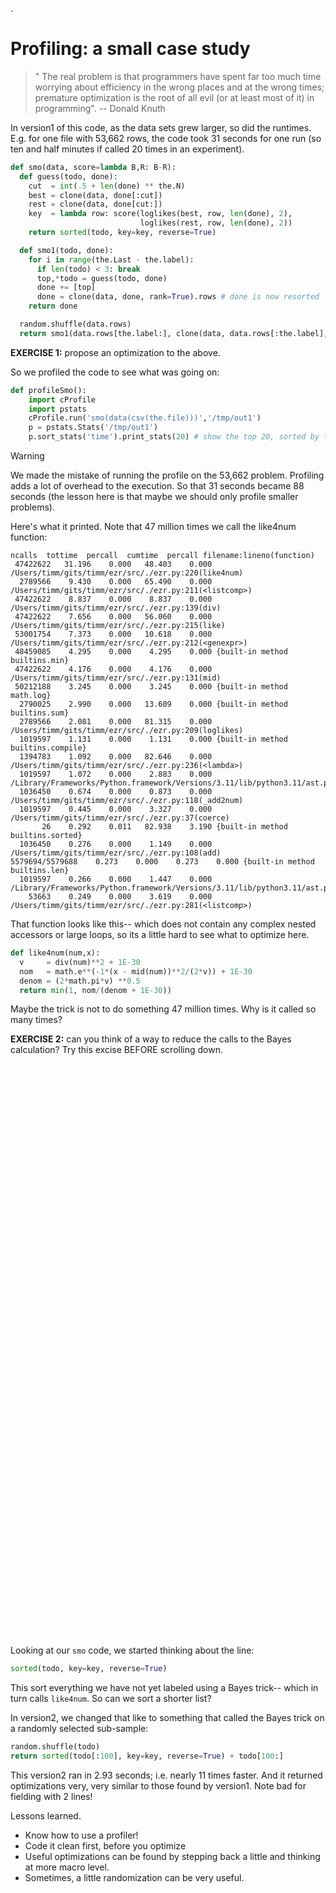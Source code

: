 .

# Profiling: a small case study

> " The real problem is that programmers have spent far too much time
worrying about efficiency in the wrong places and at the wrong
times; premature optimization is the root of all evil (or at least
most of it) in programming". -- Donald Knuth

In version1 of this code, as the data sets grew larger, so did the runtimes.  E.g. for one file
with 53,662 rows, the code took 31 seconds for one run (so  ten and half minutes if called 20 times in an experiment).

```python
def smo(data, score=lambda B,R: B-R):
  def guess(todo, done):
    cut  = int(.5 + len(done) ** the.N)
    best = clone(data, done[:cut])
    rest = clone(data, done[cut:])
    key  = lambda row: score(loglikes(best, row, len(done), 2),
                             loglikes(rest, row, len(done), 2))
    return sorted(todo, key=key, reverse=True)

  def smo1(todo, done):
    for i in range(the.Last - the.label):
      if len(todo) < 3: break
      top,*todo = guess(todo, done)
      done += [top]
      done = clone(data, done, rank=True).rows # done is now resorted
    return done

  random.shuffle(data.rows)
  return smo1(data.rows[the.label:], clone(data, data.rows[:the.label], rank=True).rows)
```

**EXERCISE 1:** propose an optimization to the above.

So we profiled the code to see what was going on:

```python
def profileSmo():
    import cProfile
    import pstats
    cProfile.run('smo(data(csv(the.file)))','/tmp/out1')
    p = pstats.Stats('/tmp/out1')
    p.sort_stats('time').print_stats(20) # show the top 20, sorted by time
```

> [!WARNING]
We made the mistake of running the profile on the 53,662 problem. Profiling adds a lot of overhead to the execution.
So that  31 seconds became
88 seconds (the lesson here is that maybe we should only profile smaller problems).

Here's what it printed. Note that 47 million times we call the like4num function:
```
ncalls  tottime  percall  cumtime  percall filename:lineno(function)
 47422622   31.196    0.000   48.403    0.000 /Users/timm/gits/timm/ezr/src/./ezr.py:220(like4num)
  2789566    9.430    0.000   65.490    0.000 /Users/timm/gits/timm/ezr/src/./ezr.py:211(<listcomp>)
 47422622    8.837    0.000    8.837    0.000 /Users/timm/gits/timm/ezr/src/./ezr.py:139(div)
 47422622    7.656    0.000   56.060    0.000 /Users/timm/gits/timm/ezr/src/./ezr.py:215(like)
 53001754    7.373    0.000   10.618    0.000 /Users/timm/gits/timm/ezr/src/./ezr.py:212(<genexpr>)
 48459085    4.295    0.000    4.295    0.000 {built-in method builtins.min}
 47422622    4.176    0.000    4.176    0.000 /Users/timm/gits/timm/ezr/src/./ezr.py:131(mid)
 50212188    3.245    0.000    3.245    0.000 {built-in method math.log}
  2790025    2.990    0.000   13.609    0.000 {built-in method builtins.sum}
  2789566    2.081    0.000   81.315    0.000 /Users/timm/gits/timm/ezr/src/./ezr.py:209(loglikes)
  1019597    1.131    0.000    1.131    0.000 {built-in method builtins.compile}
  1394783    1.092    0.000   82.646    0.000 /Users/timm/gits/timm/ezr/src/./ezr.py:236(<lambda>)
  1019597    1.072    0.000    2.883    0.000 /Library/Frameworks/Python.framework/Versions/3.11/lib/python3.11/ast.py:54(literal_eval)
  1036450    0.674    0.000    0.873    0.000 /Users/timm/gits/timm/ezr/src/./ezr.py:118(_add2num)
  1019597    0.445    0.000    3.327    0.000 /Users/timm/gits/timm/ezr/src/./ezr.py:37(coerce)
       26    0.292    0.011   82.938    3.190 {built-in method builtins.sorted}
  1036450    0.276    0.000    1.149    0.000 /Users/timm/gits/timm/ezr/src/./ezr.py:108(add)
5579694/5579688    0.273    0.000    0.273    0.000 {built-in method builtins.len}
  1019597    0.266    0.000    1.447    0.000 /Library/Frameworks/Python.framework/Versions/3.11/lib/python3.11/ast.py:33(parse)
    53663    0.249    0.000    3.619    0.000 /Users/timm/gits/timm/ezr/src/./ezr.py:281(<listcomp>)
```
That function looks like this-- which does not contain any complex nested accessors or large loops, so its a little hard to see what to optimize here.

```python
def like4num(num,x):
  v     = div(num)**2 + 1E-30
  nom   = math.e**(-1*(x - mid(num))**2/(2*v)) + 1E-30
  denom = (2*math.pi*v) **0.5
  return min(1, nom/(denom + 1E-30))
```

Maybe the trick is not to do something 47 million times.
Why is it called so many times?

**EXERCISE 2:** can you think of a way to reduce the calls to the Bayes calculation? Try this excise BEFORE scrolling down.

&nbsp;<p> &nbsp;<p> &nbsp;<p> &nbsp;<p> &nbsp;<p> &nbsp;<p> &nbsp;<p> &nbsp;<p> &nbsp;<p> &nbsp;<p> 
&nbsp;<p> &nbsp;<p> &nbsp;<p> &nbsp;<p> &nbsp;<p> &nbsp;<p> &nbsp;<p> &nbsp;<p> &nbsp;<p> &nbsp;<p> 
&nbsp;<p> &nbsp;<p> &nbsp;<p> &nbsp;<p> &nbsp;<p> &nbsp;<p> &nbsp;<p> &nbsp;<p> &nbsp;<p> &nbsp;<p> 

Looking at our `smo` code, we started thinking about the line:
```python
sorted(todo, key=key, reverse=True)
```
This sort everything we have not yet labeled using a Bayes trick-- which in turn calls `like4num`.
So can we sort a shorter list?

In version2, we changed that like to something that called the Bayes trick on a randomly selected sub-sample:

```python
random.shuffle(todo)
return sorted(todo[:100], key=key, reverse=True) + todo[100:]
```
This version2 ran in 2.93 seconds; i.e. nearly 11 times faster. And it returned optimizations very, very similar to those found by version1. Note
bad for fielding with 2 lines!

Lessons learned.

- Know how to use a profiler!
- Code it clean first, before you optimize
- Useful optimizations can be found by stepping back a little and thinking at more macro level.
- Sometimes, a little randomization can be very useful.


